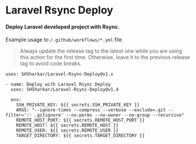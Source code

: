 # Laravel Rsync Deploy

#### Deploy Laravel developed project with Rsync.

Example usage to `/.github/workflows/*.yml` file

> Always update the release tag to the latest one while you are using this action for the first time. Otherwise, leave it to the previous release tag to avoid code breaks.

`uses: SHSharkar/Laravel-Rsync-Deploy@v1.x`

```
- name: Deploy with Laravel Rsync Deploy
  uses: SHSharkar/Laravel-Rsync-Deploy@v1.4

  env:
    SSH_PRIVATE_KEY: ${{ secrets.SSH_PRIVATE_KEY }}
    ARGS: "--ignore-times --compress --verbose --exclude=.git --filter=':- .gitignore' --no-perms --no-owner --no-group --recursive"
    REMOTE_HOST_PORT: ${{ secrets.REMOTE_HOST_PORT }}
    REMOTE_HOST: ${{ secrets.REMOTE_HOST }}
    REMOTE_USER: ${{ secrets.REMOTE_USER }}
    TARGET_DIRECTORY: ${{ secrets.TARGET_DIRECTORY }}
```
